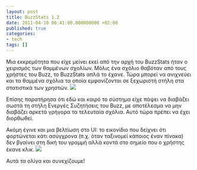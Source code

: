 ```yaml
---
layout: post
title: BuzzStats 1.2
date: 2011-04-10 06:41:00.000000000 +02:00
published: true
categories:
- tech
tags: []
---
```


Μια εκκρεμότητα που είχε μείνει εκεί από την αρχή του BuzzStats ήταν ο χειρισμός των θαμμένων σχολίων. Μόλις ένα σχόλιο θαβόταν από τους χρήστες του Βuzz, το BuzzStats απλά το έχανε. Τώρα μπορεί να ανιχνεύει και τα θαμμένα σχόλια τα οποία εμφανίζονται σε ξεχωριστή στήλη στα στατιστικά των χρηστών.<!--more-->
<img src="{{ site.baseurl }}/assets/2011/buried-comments.png" />

Επίσης παρατήρησα ότι εδώ και καιρό το σύστημα είχε πάψει να διαβάζει σωστά τη στήλη Ενεργές Συζητήσεις του Buzz, με αποτέλεσμα να μην διαβάζει αρκετά γρήγορα τα τελευταία σχόλια. Αυτό τώρα πρέπει να έχει διορθωθεί.

Ακόμη έγινε και μια βελτίωση στο UI: το εικονίδιο που δείχνει ότι φορτώνεται κάτι ασύγχρονα (π.χ. όταν ταξινομεί κάποιος έναν πίνακα) δεν βγαίνει στη δική του γραμμή αλλά κοντά στο σημείο που ο χρήστης έκανε κλικ.
<img src="{{ site.baseurl }}/assets/2011/ajax-progress-in-cell.png" />

Αυτά τα ολίγα και συνεχίζουμε!
